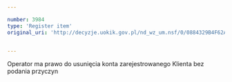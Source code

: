 ```yaml
---

number: 3984
type: 'Register item'
original_uri: 'http://decyzje.uokik.gov.pl/nd_wz_um.nsf/0/0884329B4F62A425C1257AB700308AB7?OpenDocument'


---
```


Operator ma prawo do usunięcia konta zarejestrowanego Klienta bez podania przyczyn
